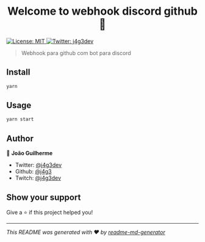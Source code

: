 <h1 align="center">Welcome to webhook discord github 👋</h1>
<p>
  <a href="#" target="_blank">
    <img alt="License: MIT" src="https://img.shields.io/badge/License-MIT-yellow.svg" />
  </a>
  <a href="https://twitter.com/j4g3dev" target="_blank">
    <img alt="Twitter: j4g3dev" src="https://img.shields.io/twitter/follow/j4g3dev.svg?style=social" />
  </a>
</p>
   
> Webhook para github com bot para discord

## Install

```sh
yarn
```

## Usage

```sh
yarn start
```

## Author

👤 **João Guilherme**

* Twitter: [@j4g3dev](https://twitter.com/j4g3dev)
* Github: [@j4g3](https://github.com/j4g3)
* Twitch: [@j4g3dev](https://twitch.tv/j4g3dev)
## Show your support

Give a ⭐️ if this project helped you!

***
_This README was generated with ❤️ by [readme-md-generator](https://github.com/kefranabg/readme-md-generator)_
